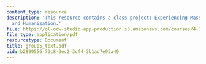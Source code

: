 ```yaml
---
content_type: resource
description: 'This resource contains a class project: Experiencing Mass Ave: Orientation
  and Humanization.'
file: https://ol-ocw-studio-app-production.s3.amazonaws.com/courses/4-303-the-production-of-space-art-architecture-and-urbanism-in-dialogue-fall-2006/b289955673c83ec23cf43b1ad7e95a49_group5_text.pdf
file_type: application/pdf
resourcetype: Document
title: group5_text.pdf
uid: b2899556-73c8-3ec2-3cf4-3b1ad7e95a49
---
```

